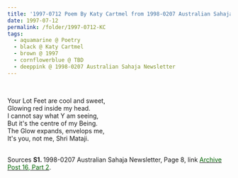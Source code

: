 ```yaml
---
title: '1997-0712 Poem By Katy Cartmel from 1998-0207 Australian Sahaja Newsletter, Page 8'
date: 1997-07-12
permalink: /folder/1997-0712-KC
tags:
  - aquamarine @ Poetry
  - black @ Katy Cartmel
  - brown @ 1997
  - cornflowerblue @ TBD
  - deeppink @ 1998-0207 Australian Sahaja Newsletter
---
```


<br>

<p>
Your Lot Feet are cool and sweet,<br>
Glowing red inside my head.<br>
I cannot say what Y am seeing,<br>
But it's the centre of my Being.<br>
The Glow expands, envelops me,<br>
It's you, not me, Shri Mataji.<br>
</p>

<br>

<wave-list>
<list-title color="DarkSeaGreen" width="40">Sources</list-title>
  <list-item color="BlanchedAlmond"  width="280"><b>S1. </b> 1998-0207 Australian Sahaja Newsletter, Page 8, link <a href="https://seven-teams.github.io/archives/2023/1215"><font color="DarkGreen">Archive Post 16, Part 2</font></a>.</list-item>
</wave-list>